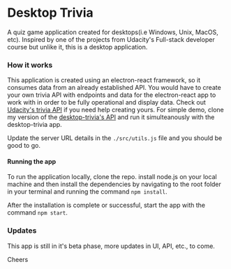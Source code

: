 # Desktop Trivia
A quiz game application created for desktops(i.e Windows, Unix, MacOS, etc). Inspired by one of the projects from Udacity's Full-stack developer course but unlike it, this is a desktop application.

### How it works
This application is created using an electron-react framework, so it consumes data from an already established API. You would have to create your own trivia API with endpoints and data for the electron-react app to work with in order to be fully operational and display data. Check out [Udacity's trivia API](https://github.com/JhimmieC137/Udactiy-Trivia-Project/tree/main/backend) if you need help creating yours. For simple demo, clone my version of the [desktop-trivia's API](https://github.com/JhimmieC137/desktop-trivia-api) and run it simulteanously with the desktop-trivia app. 

Update the server URL details in the `./src/utils.js` file and you should be good to go. 

#### Running the app
To run the application locally, clone the repo. install node.js on your local machine and then install the dependencies by navigating to the root folder in your terminal and running the command `npm install`.

After the installation is complete or successful, start the app with the command `npm start`.

### Updates 
This app is still in it's beta phase, more updates in UI, API, etc., to come.

Cheers
